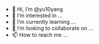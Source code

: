 - 👋 Hi, I’m @yu10yang
- 👀 I’m interested in ...
- 🌱 I’m currently learning ...
- 💞️ I’m looking to collaborate on ...
- 📫 How to reach me ...

<!---
yu10yang/yu10yang is a ✨ special ✨ repository because its `README.md` (this file) appears on your GitHub profile.
You can click the Preview link to take a look at your changes.
--->
